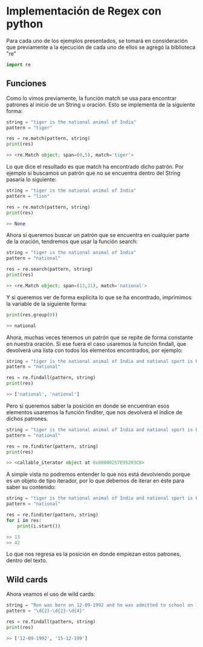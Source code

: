 # Implementación de Regex con python
Para cada uno de los ejemplos presentados, se tomará en consideración que previamente a la ejecución de cada uno de ellos se agregó la biblioteca "re"
```python
import re
```
## Funciones
Como lo vimos previamente, la función match se usa para encontrar patrones al inicio de un String u oración. Esto se implementa de la siguiente forma:

```python
string = "tiger is the national animal of India"
pattern = "tiger"

res = re.match(pattern, string)
print(res)

>> <re.Match object; span=(0,5), match='tiger'>
```

Lo que dice el resultado es que match ha encontrado dicho patrón. Por ejemplo si buscamos un patrón que no se encuentra dentro del String pasaría lo siguiente:

```python
string = "tiger is the national animal of India"
pattern = "lion"

res = re.match(pattern, string)
print(res)

>> None
```
Ahora si queremos buscar un patrón que se encuentra en cualquier parte de la oración, tendremos que usar la función search:

```python
string = "tiger is the national animal of India"
pattern = "national"

res = re.search(pattern, string)
print(res)

>> <re.Match object; span=(13,21), match='national'>
```

Y si queremos ver de forma explícita lo que se ha encontrado, imprimimos la variable de la siguiente forma:

```python
print(res.group(0))

>> national
```

Ahora, muchas veces tenemos un patrón que se repite de forma constante en nuestra oración. Si ese fuera el caso usaremos la función findall, que devolverá una lista con todos los elementos encontrados, por ejemplo:

```python
string = "tiger is the national animal of India and national sport is Hockey"
pattern = "national"

res = re.findall(pattern, string)
print(res)

>> ['national', 'national']
```
Pero si queremos saber la posición en donde se encuentran esos elementos usaremos la función finditer, que nos devolverá el índice de dichos patrones.

```python
string = "tiger is the national animal of India and national sport is Hockey"
pattern = "national"

res = re.finditer(pattern, string)
print(res)

>> <callable_iterator object at 0x00000257E95203C8>
```

A simple vista no podremos entender lo que nos está devolviendo porque es un objeto de tipo iterador, por lo que debemos de iterar en éste para saber su contenido:

```python
string = "tiger is the national animal of India and national sport is Hockey"
pattern = "national"

res = re.finditer(pattern, string)
for i in res:
    print(i.start())

>> 13
>> 42
```

Lo que nos regresa es la posición en donde empiezan estos patrones, dentro del texto.

## Wild cards
Ahora veamos el uso de wild cards:

```python
string = "Ron was born on 12-09-1992 and he was admitted to school on 15-12-199"
pattern = "\d{2}-\d{2}-\d{4}"

res = re.findall(pattern, string)
print(res)

>> ['12-09-1992', '15-12-199']
```